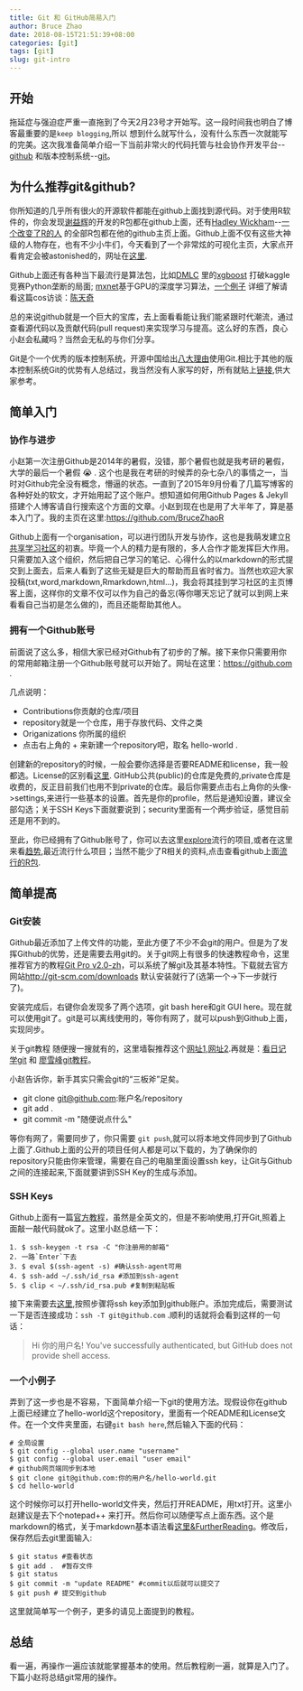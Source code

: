 ```yaml
---
title: Git 和 GitHub简易入门
author: Bruce Zhao
date: 2018-08-15T21:51:39+08:00
categories: [git]
tags: [git]
slug: git-intro
---
```


## 开始

拖延症与强迫症严重一直拖到了今天2月23号才开始写。这一段时间我也明白了博客最重要的是`keep blogging`,所以 想到什么就写什么，没有什么东西一次就能写的完美。这次我准备简单介绍一下当前非常火的代码托管与社会协作开发平台--[github](https://github.com) 和版本控制系统--[git](http://git-scm.com/)。

## 为什么推荐git&github?

你所知道的几乎所有很火的开源软件都能在github上面找到源代码。对于使用R软件的，你会发现[谢益辉](https://github.com/yihui)的开发的R包都在github上面，还有[Hadley Wickham](https://github.com/hadley)--[一个改变了R的人](http://cos.name/2015/09/hadley-wickham-the-man-who-revolutionized-r/) 的全部R包都在他的github主页上面。Github上面不仅有这些大神级的人物存在，也有不少小牛们，今天看到了一个非常炫的可视化主页，大家点开看肯定会被astonished的，网址在[这里](http://hafen.github.io/htmlwidgetsgallery/).

Github上面还有各种当下最流行是算法包，比如[DMLC](https://github.com/dmlc) 里的[xgboost](http://cos.name/2015/03/xgboost/) 打破kaggle竞赛Python垄断的局面; [mxnet](https://github.com/dmlc/mxnet)基于GPU的深度学习算法，[一个例子](http://www.infoq.com/cn/articles/use-mxnet-in-deep-learning-part01) 详细了解请看这篇cos访谈：[陈天奇](http://cos.name/2015/06/interview-of-tianqi/)

总的来说github就是一个巨大的宝库，去上面看看能让我们能紧跟时代潮流，通过查看源代码以及贡献代码(pull request)来实现学习与提高。这么好的东西，良心小赵会私藏吗？当然会无私的与你们分享。

Git是个一个优秀的版本控制系统，开源中国给出[八大理由](http://www.oschina.net/question/28_37438)使用Git.相比于其他的版本控制系统Git的优势有人总结过，我当然没有人家写的好，所有就贴上[链接](http://blog.csdn.net/dengsilinming/article/details/7999188),供大家参考。

## 简单入门

### 协作与进步

小赵第一次注册Github是2014年的暑假，没错，那个暑假也就是我考研的暑假，大学的最后一个暑假 :sob: . 这个也是我在考研的时候弄的杂七杂八的事情之一，当时对Github完全没有概念，懵逼的状态。一直到了2015年9月份看了几篇写博客的各种好处的软文，才开始用起了这个账户。想知道如何用Github Pages & Jekyll搭建个人博客请自行搜索这个方面的文章。小赵到现在也是用了大半年了，算是基本入门了。我的主页在这里:<https://github.com/BruceZhaoR>

Github上面有一个organisation，可以进行团队开发与协作，这也是我萌发建立[R共享学习社区](http://bzrlc.github.io)的初衷。毕竟一个人的精力是有限的，多人合作才能发挥巨大作用。只需要加入这个组织，然后把自己学习的笔记、心得什么的以markdown的形式提交到上面去，后来人看到了这些无疑是巨大的帮助而且省时省力。当然也欢迎大家投稿(txt,word,markdown,Rmarkdown,html...)，我会将其挂到学习社区的主页博客上面，这样你的文章不仅可以作为自己的备忘(等你哪天忘记了就可以到网上来看看自己当初是怎么做的)，而且还能帮助其他人。

### 拥有一个Github账号

前面说了这么多，相信大家已经对Github有了初步的了解。接下来你只需要用你的常用邮箱注册一个Github账号就可以开始了。网址在这里：<https://github.com> .

几点说明：

- Contributions你贡献的仓库/项目
- repository就是一个仓库，用于存放代码、文件之类
- Origanizations 你所属的组织
- 点击右上角的 + 来新建一个repository吧，取名 hello-world .

创建新的repository的时候，一般会要你选择是否要README和license，我一般都选。License的区别看[这里](http://git.oschina.net/oschina/git-osc/wikis/License). GitHub公共(public)的仓库是免费的,private仓库是收费的，反正目前我们也用不到private的仓库。最后你需要点击右上角你的头像->settings,来进行一些基本的设置。首先是你的profile，然后是通知设置，建议全部勾选；关于SSH Keys下面就要说到；security里面有一个两步验证，感觉目前还是用不到的。

至此，你已经拥有了Github账号了，你可以去这里[explore](https://github.com/explore)流行的项目,或者在这里来看[趋势](https://github.com/trending),最近流行什么项目；当然不能少了R相关的资料,点击查看github上面[流行的R包](http://www.r-pkg.org/starred).

## 简单提高

### Git安装

Github最近添加了上传文件的功能，至此方便了不少不会git的用户。但是为了发挥Github的优势，还是需要去用git的。关于git网上有很多的快速教程命令，这里推荐官方的教程[Git Pro v2.0-zh](http://git-scm.com/book/zh/v2)，可以系统了解git及其基本特性。下载就去官方网站<http://git-scm.com/downloads> 默认安装就行了(选第一个->下一步就行了)。

安装完成后，右键你会发现多了两个选项，git bash here和git GUI here。现在就可以使用git了。git是可以离线使用的，等你有网了，就可以push到Github上面，实现同步。

关于git教程 随便搜一搜就有的，这里墙裂推荐这个[网址1](http://rogerdudler.github.io/git-guide/index.zh.html),[网址2](http://www.cnblogs.com/fengyv/archive/2014/06/16/3791588.html).再就是：[看日记学git](http://roclinux.cn/?p=213) 和 [廖雪峰git教程](http://www.liaoxuefeng.com/wiki/0013739516305929606dd18361248578c67b8067c8c017b000)。

小赵告诉你，新手其实只需会git的“三板斧”足矣。

- git clone git@github.com:账户名/repository 
- git add .
- git commit -m "随便说点什么"

等你有网了，需要同步了，你只需要 `git push`,就可以将本地文件同步到了Github上面了.Github上面的公开的项目任何人都是可以下载的，为了确保你的repository只能由你来管理，需要在自己的电脑里面设置ssh key，让Git与Github之间的连接起来,下面就要讲到SSH Key的生成与添加。

### SSH Keys

Github上面有一篇[官方教程](https://help.github.com/articles/generating-a-new-ssh-key-and-adding-it-to-the-ssh-agent/)，虽然是全英文的，但是不影响使用,打开Git,照着上面敲一敲代码就ok了。这里小赵总结一下：

```shell
1. $ ssh-keygen -t rsa -C "你注册用的邮箱"
2. 一路`Enter`下去
3. $ eval $(ssh-agent -s) #确认ssh-agent可用
4. $ ssh-add ~/.ssh/id_rsa #添加到ssh-agent
5. $ clip < ~/.ssh/id_rsa.pub #复制到粘贴板
```
接下来需要去[这里](https://help.github.com/articles/adding-a-new-ssh-key-to-your-github-account/),按照步骤将ssh key添加到github账户。添加完成后，需要测试一下是否连接成功：`ssh -T git@github.com` .顺利的话就将会看到这样的一句话：

> Hi 你的用户名! You've successfully authenticated, but GitHub does not provide shell access.

### 一个小例子

弄到了这一步也是不容易，下面简单介绍一下git的使用方法。现假设你在github上面已经建立了hello-world这个repository，里面有一个README和License文件。在一个文件夹里面，右键`git bash here`,然后输入下面的代码：

```shell
# 全局设置
$ git config --global user.name "username"
$ git config --global user.email "user email"
# github网页端同步到本地
$ git clone git@github.com:你的用户名/hello-world.git 
$ cd hello-world
```
这个时候你可以打开hello-world文件夹，然后打开README，用txt打开。这里小赵建议是去下个notepad++ 来打开。然后你可以随便写点上面东西。这个是markdown的格式，关于markdown基本语法看[这里&FurtherReading](https://help.github.com/articles/basic-writing-and-formatting-syntax/)。修改后，保存然后去git里面输入:

```shell 
$ git status #查看状态
$ git add .  #暂存文件
$ git status
$ git commit -m "update README" #commit以后就可以提交了
$ git push # 提交到github
```
这里就简单写一个例子，更多的请见上面提到的教程。

## 总结

看一遍，再操作一遍应该就能掌握基本的使用。然后教程刷一遍，就算是入门了。下篇小赵将总结git常用的操作。
